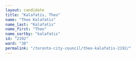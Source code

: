 ```yaml
---
layout: candidate
title: "Kalafatis, Theo"
name: "Theo Kalafatis"
name_last: "Kalafatis"
name_first: "Theo"
name_sortby: "kalafatis"
id: "2192"
ward: "38"
permalink: "/toronto-city-council/theo-kalafatis-2192/"
---
```

